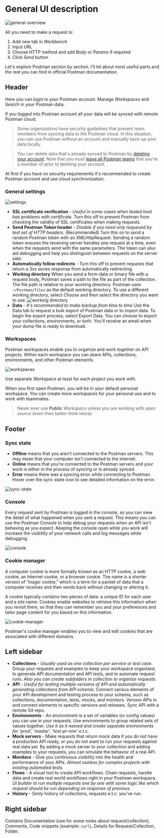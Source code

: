 # General UI description

![general-overview](/images/navigating-postman-app-overview-v9.24.jpg)

All you need to make a request is:

1. Add new tab in *Workbench*
2. Input URL
3. Choose HTTP method and add *Body* or *Params* if required
4. Click *Send* button

Let's explore Postman section by section. I'll tel about most useful parts and the rest you can find in official Postman documentation.

## Header

Here you can login to your Postman account. Manage *Workspaces* and *Search* in your Postman data.

If you logged into Postman account all your data will be synced with remote Postman cloud.

> Some organizations have security guidelines that prevent team members from syncing data to the Postman cloud. In this situation, you can use Postman without an account and manually back up your data locally.

> You can delete data that's already synced to Postman by [deleting your account](https://learning.postman.com/docs/getting-started/postman-account/#deleting-your-account). Note that you must [leave all Postman teams](https://learning.postman.com/docs/collaborating-in-postman/working-with-your-team/collaboration-overview/#leaving-a-team) that you're a member of prior to deleting your account.

At first if you have no security requirements it's recommended to create Postman account and use cloud synchronization.

### General settings

![settings](/images/settings-detail-v8-9.jpg)

- **SSL certificate verification** - *Useful in some cases when tested host has problems with certificate.* Turn this off to prevent Postman from checking the validity of SSL certificates when making requests.
- **Send Postman Token header** - *Disable if you need only requeued by test set of HTTP headers.* (Recommended) Turn this on to send a random Postman token with an XMLHttpRequest. Sending a random token ensures the receiving server handles one request at a time, even when the requests send with the same parameters. The token can also aid debugging and help you distinguish between requests on the server side.
- **Automatically follow redirects** - Turn this off to prevent requests that return a 3xx series response from automatically redirecting.
- **Working directory** When you send a form-data or binary file with a request body, Postman saves a path to the file as part of the collection. The file path is relative to your working directory. Postman uses `~/Postman/files` as the default working directory. To use a different working directory, select *Choose* and then select the directory you want to use.
![working directory](/images/working-directory-web-v8-9.jpg)
- **Data** - *It's recommended to make backup from time to time* Use the Data tab to request a bulk export of Postman data or to import data. To begin the export process, select Export Data. You can choose to export your collections, environments, or both. You'll receive an email when your dump file is ready to download.

### Workspaces

Postman workspaces enable you to organize and work together on API projects. Within each workspace you can share APIs, collections, environments, and other Postman elements.

![workspaces](/images/workspace-switcher-v9.1.jpg)

Use separate *Workspace* at least for each project you work with.

When you first open Postman, you will be in your default personal workspace. You can create more workspaces for your personal use and to work with teammates. 

> Never ever use **Public** *Workspace* unless you are working with *open source* (even then better think twice).

## Footer

### Sync state

- **Offline** means that you aren't connected to the Postman servers. This may mean that your computer isn't connected to the internet.
- **Online** means that you're connected to the Postman servers and your work is either in the process of syncing or is already synced.
- **Error** means there was a syncing error while connecting to Postman. Hover over the sync state icon to see detailed information on the error.

![sync-state](/images/syncing-understanding-sync-states-v9.19.jpg)

### Console

Every request sent by Postman is logged in the console, so you can view the detail of what happened when you sent a request. This means you can use the Postman Console to help debug your requests when an API isn't behaving as you expect. Keeping the console open while you work will increase the visibility of your network calls and log messages while debugging.

![console](/images/console-pane-button.jpg)

### Cookie manager

A computer cookie is more formally known as an HTTP cookie, a web cookie, an Internet cookie, or a browser cookie. The name is a shorter version of “magic cookie,” which is a term for a packet of data that a computer receives and then sends back without changing or altering it.

A cookie typically contains two pieces of data: a unique ID for each user and a site name. Cookies enable websites to retrieve this information when you revisit them, so that they can remember you and your preferences and tailor page content for you based on this information.

![cookie-manager](/images/cookie-trash.png)

Postman's cookie manager enables you to view and edit cookies that are associated with different domains.

## Left sidebar

- **Collections** - *Usually used as one collection per service or test case.* Group your requests and examples to keep your workspace organized, to generate API documentation and API tests, and to automate request runs. *Also you can create subfolders in collection to organize requests.*
- **API** - *Useful for testing multiple versions of API and automatically generating collections from API schema.* Connect various elements of your API development and testing process to your schema, such as collections, documentation, tests, mocks, and monitors. Version APIs in and connect elements to specific versions and releases. Sync API with a remote Git repo.
- **Environments** - An environment is a set of variables (or config values) you can use in your requests. Use environments to group related sets of values together. *Use it as it named and create separate environments for 'prod', 'master', 'test-pr-nnn' e.t.c.*
- **Mock servers** - Make requests that return mock data if you do not have a production API ready, or you do not want to run your requests against real data yet. By adding a mock server to your collection and adding examples to your requests, you can simulate the behavior of a real API.
- **Monitors** - Give you continuous visibility into the health and performance of your APIs. *Almost useless for complex projects with existing automated tests.*
- **Flows** - A visual tool to create API workflows. Chain requests, handle data and create real world workflows right in your Postman workspace. *UI builder to run multiple requests one by one with some logic like which request should be run depending on response of previous.*
- **History** - Simly history of collections, requests e.t.c. you've run.

## Right sidebar

Contains Documentation (use for some notes about request/collection), Comments, Code snippets (example: `curl`), Details for Request/Collection, Folder.

